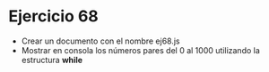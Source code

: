 # Ejercicio 68

* Crear un documento con el nombre ej68.js
* Mostrar en consola los números pares del 0 al 1000 utilizando la estructura **while**